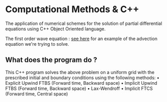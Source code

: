 # Computational Methods & C++
The application of numerical schemes for the solution of partial differential equations using C++ Object Oriented language.

The first order wave equation : [see here](http://farside.ph.utexas.edu/teaching/329/lectures/node90.html) for an example of the advection equation we're trying to solve.
## What does the program do ?
This C++ program solves the above problem on a uniform grid with the prescribed initial and boundary conditions using the following methods: 
  • Explicit Upwind FTBS (Forward time, Backward space) 
  • Implicit Upwind FTBS (Forward time, Backward space) 
  • Lax-Wendroff 
  • Implicit FTCS (Forward time, Central space)
